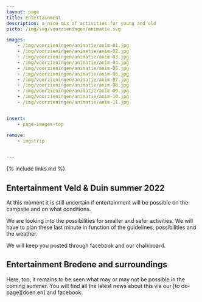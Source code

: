 ```yaml
---
layout: page
title: Entertainment
description: a nice mix of activities for young and old
picto: /img/svg/voorzieningen/animatie.svg

images:
    - /img/voorzieningen/animatie/anim-01.jpg
    - /img/voorzieningen/animatie/anim-02.jpg
    - /img/voorzieningen/animatie/anim-03.jpg
    - /img/voorzieningen/animatie/anim-04.jpg
    - /img/voorzieningen/animatie/anim-05.jpg
    - /img/voorzieningen/animatie/anim-06.jpg
    - /img/voorzieningen/animatie/anim-07.jpg
    - /img/voorzieningen/animatie/anim-08.jpg
    - /img/voorzieningen/animatie/anim-09.jpg
    - /img/voorzieningen/animatie/anim-10.jpg
    - /img/voorzieningen/animatie/anim-11.jpg


insert:
    - page-images-top

remove:
    - imgstrip


---
```

{% include links.md %}

## Entertainment Veld & Duin summer 2022

At this moment it is still uncertain if entertainment will be possible on the campsite and on what conditions.

We are looking into the possibilities for smaller and safer activities. We will have to plan these last minute in function of the guidelines, possibilities and the weather.

We will keep you posted through facebook and our chalkboard.



## Entertainment Bredene and surroundings

Here, too, it remains to be seen what may or may not be possible in the coming summer. You will find all the latest news about this via our [to do-page][doen.en] and facebook.
